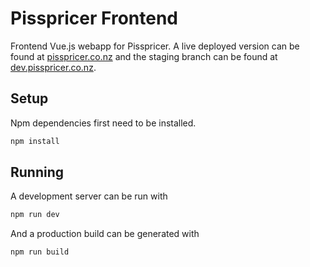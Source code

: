 # Pisspricer Frontend
Frontend Vue.js webapp for Pisspricer. A live deployed version can be found at [pisspricer.co.nz](https://pisspricer.co.nz)
and the staging branch can be found at [dev.pisspricer.co.nz](https://dev.pisspricer.co.nz).

## Setup
Npm dependencies first need to be installed.
``` bash
npm install
```

## Running
A development server can be run with
``` bash
npm run dev
```

And a production build can be generated with
``` bash
npm run build
```
